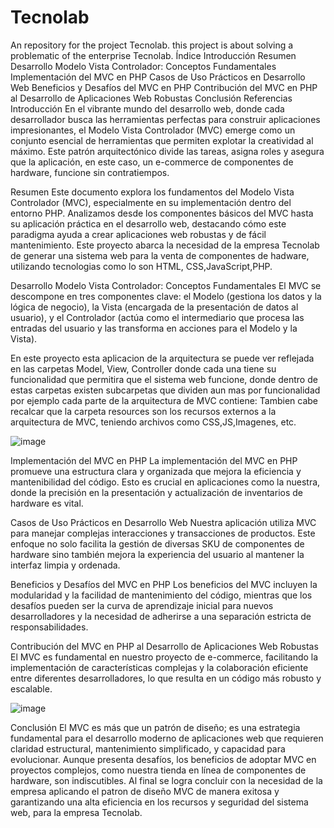 # Tecnolab
An repository for the project Tecnolab. this project is about solving a problematic of the enterprise Tecnolab.
Índice
Introducción
Resumen
Desarrollo
Modelo Vista Controlador: Conceptos Fundamentales
Implementación del MVC en PHP
Casos de Uso Prácticos en Desarrollo Web
Beneficios y Desafíos del MVC en PHP
Contribución del MVC en PHP al Desarrollo de Aplicaciones Web Robustas
Conclusión
Referencias
Introducción
En el vibrante mundo del desarrollo web, donde cada desarrollador busca las herramientas perfectas para construir aplicaciones impresionantes, el Modelo Vista Controlador (MVC) emerge como un conjunto esencial de herramientas que permiten explotar la creatividad al máximo. Este patrón arquitectónico divide las tareas, asigna roles y asegura que la aplicación, en este caso, un e-commerce de componentes de hardware, funcione sin contratiempos.

Resumen
Este documento explora los fundamentos del Modelo Vista Controlador (MVC), especialmente en su implementación dentro del entorno PHP. Analizamos desde los componentes básicos del MVC hasta su aplicación práctica en el desarrollo web, destacando cómo este paradigma ayuda a crear aplicaciones web robustas y de fácil mantenimiento.
Este proyecto abarca la necesidad de la empresa Tecnolab de generar una sistema web para la venta de componentes de hadware, utilizando tecnologias como lo son HTML, CSS,JavaScript,PHP.

Desarrollo
Modelo Vista Controlador: Conceptos Fundamentales
El MVC se descompone en tres componentes clave: el Modelo (gestiona los datos y la lógica de negocio), la Vista (encargada de la presentación de datos al usuario), y el Controlador (actúa como el intermediario que procesa las entradas del usuario y las transforma en acciones para el Modelo y la Vista).

En este proyecto esta aplicacion de la arquitectura se puede ver reflejada en las carpetas Model, View, Controller donde cada una tiene su funcionalidad que permitira que el sistema web funcione, donde dentro de estas carpetas existen subcarpetas que dividen aun mas por funcionalidad por ejemplo cada parte de la arquitectura de MVC contiene:
Tambien cabe recalcar que la carpeta resources son los recursos externos a la arquitectura de MVC, teniendo archivos como CSS,JS,Imagenes, etc.


![image](https://github.com/RMOJoseph/Tecnolab.github.io/assets/142190106/e19f4281-5e0d-44f8-a623-f048436742a8)




Implementación del MVC en PHP
La implementación del MVC en PHP promueve una estructura clara y organizada que mejora la eficiencia y mantenibilidad del código. Esto es crucial en aplicaciones como la nuestra, donde la precisión en la presentación y actualización de inventarios de hardware es vital.

Casos de Uso Prácticos en Desarrollo Web
Nuestra aplicación utiliza MVC para manejar complejas interacciones y transacciones de productos. Este enfoque no solo facilita la gestión de diversas SKU de componentes de hardware sino también mejora la experiencia del usuario al mantener la interfaz limpia y ordenada.

Beneficios y Desafíos del MVC en PHP
Los beneficios del MVC incluyen la modularidad y la facilidad de mantenimiento del código, mientras que los desafíos pueden ser la curva de aprendizaje inicial para nuevos desarrolladores y la necesidad de adherirse a una separación estricta de responsabilidades.

Contribución del MVC en PHP al Desarrollo de Aplicaciones Web Robustas
El MVC es fundamental en nuestro proyecto de e-commerce, facilitando la implementación de características complejas y la colaboración eficiente entre diferentes desarrolladores, lo que resulta en un código más robusto y escalable.

![image](https://github.com/RMOJoseph/Tecnolab.github.io/assets/142190106/68521fc1-d88c-45c0-8d97-4ec22df1ebcd)

Conclusión
El MVC es más que un patrón de diseño; es una estrategia fundamental para el desarrollo moderno de aplicaciones web que requieren claridad estructural, mantenimiento simplificado, y capacidad para evolucionar. Aunque presenta desafíos, los beneficios de adoptar MVC en proyectos complejos, como nuestra tienda en línea de componentes de hardware, son indiscutibles.
Al final se logra concluir con la necesidad de la empresa aplicando el patron de diseño MVC de manera exitosa y garantizando una alta eficiencia en los recursos y seguridad del sistema web, para la empresa Tecnolab.
